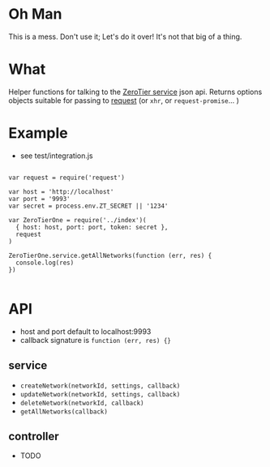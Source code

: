 # Oh Man
This is a mess. Don't use it; Let's do it over! It's not that big of a thing. 

# What
Helper functions for talking to the [ZeroTier service](https://github.com/zerotier/ZeroTierOne/tree/master/service) json api. Returns options objects suitable for passing to [request](https://github.com/request/request) (or `xhr`, or `request-promise`... )

# Example
- see test/integration.js

```

var request = require('request')

var host = 'http://localhost'
var port = '9993'
var secret = process.env.ZT_SECRET || '1234'

var ZeroTierOne = require('../index')(
  { host: host, port: port, token: secret },
  request
)

ZeroTierOne.service.getAllNetworks(function (err, res) {
  console.log(res)
})


```

# API 
- host and port default to localhost:9993
- callback signature is `function (err, res) {}`
## service
- `createNetwork(networkId, settings, callback)`
- `updateNetwork(networkId, settings, callback)`
- `deleteNetwork(networkId, callback)`
- `getAllNetworks(callback)`

## controller
- TODO


